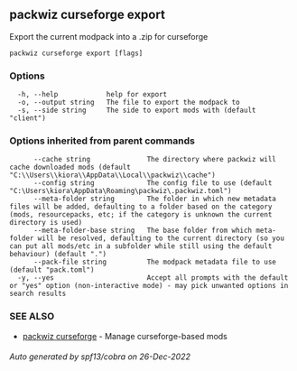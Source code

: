 ## packwiz curseforge export

Export the current modpack into a .zip for curseforge

```
packwiz curseforge export [flags]
```

### Options

```
  -h, --help            help for export
  -o, --output string   The file to export the modpack to
  -s, --side string     The side to export mods with (default "client")
```

### Options inherited from parent commands

```
      --cache string              The directory where packwiz will cache downloaded mods (default "C:\\Users\\kiora\\AppData\\Local\\packwiz\\cache")
      --config string             The config file to use (default "C:\Users\kiora\AppData\Roaming\packwiz\.packwiz.toml")
      --meta-folder string        The folder in which new metadata files will be added, defaulting to a folder based on the category (mods, resourcepacks, etc; if the category is unknown the current directory is used)
      --meta-folder-base string   The base folder from which meta-folder will be resolved, defaulting to the current directory (so you can put all mods/etc in a subfolder while still using the default behaviour) (default ".")
      --pack-file string          The modpack metadata file to use (default "pack.toml")
  -y, --yes                       Accept all prompts with the default or "yes" option (non-interactive mode) - may pick unwanted options in search results
```

### SEE ALSO

* [packwiz curseforge](packwiz_curseforge.md)	 - Manage curseforge-based mods

###### Auto generated by spf13/cobra on 26-Dec-2022
